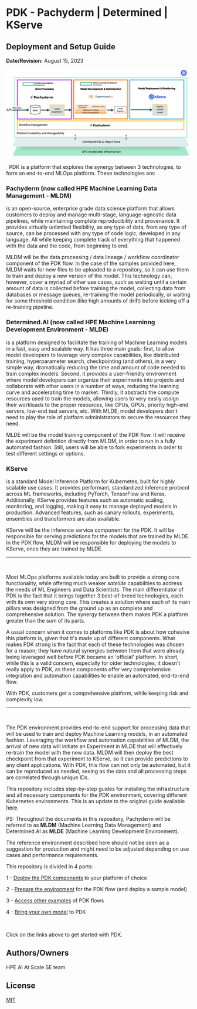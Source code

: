 # PDK - Pachyderm | Determined | KServe
## Deployment and Setup Guide
**Date/Revision:** August 15, 2023


![alt text][big_picture]

[big_picture]: deploy/images/big_picture.png "Solution Big Picture"

&nbsp;
PDK is a platform that explores the synergy between 3 technologies, to form an end-to-end MLOps platform.  These technologies are:

### Pachyderm (now called HPE Machine Learning Data Management - MLDM) 
is an open-source, enterprise grade data science platform that allows customers to deploy and manage multi-stage, language-agnostic data pipelines, while maintaining complete reproducibility and provenance. It provides virtually unlimited flexibility, as any type of data, from any type of source, can be processed with any type of code logic, developed in any language. All while keeping complete track of everything that happened with the data and the code, from beginning to end.

MLDM will be the data processing / data lineage / workflow coordinator component of the PDK flow. In the case of the samples provided here, MLDM waits for new files to be uploaded to a repository, so it can use them to train and deploy a new version of the model. This technology can, however, cover a myriad of other use cases, such as waiting until a certain amount of data is collected before training the model, collecting data from databases or message queues, re-training the model periodically, or waiting for some threshold condition (like high amounts of drift) before kicking off a re-training pipeline.


### Determined.AI (now called HPE Machine Learninng Development Environment - MLDE)
is a platform designed to facilitate the training of Machine Learning models in a fast, easy and scalable way. It has three main goals: first, to allow model developers to leverage very complex capabilities, like distributed training, hyperparameter search, checkpointing (and others), in a very simple way, dramatically reducing the time and amount of code needed to train complex models. Second, it provides a user-friendly environment where model developers can organize their experiments into projects and collaborate with other users in a number of ways, reducing the learning curve and accelerating time to market. Thirdly, it abstracts the compute resources used to train the models, allowing users to very easily assign their workloads to the proper resources, like CPUs, GPUs, priority high-end servers, low-end test servers, etc. With MLDE, model developers don't need to play the role of platform administrators to secure the resources they need. 

MLDE will be the model training component of the PDK flow. It will receive the experiment definition directly from MLDM, in order to run in a fully automated fashion. Still, users will be able to fork experiments in order to test different settings or options.

### KServe
is a standard Model Inference Platform for Kubernetes, built for highly scalable use cases. It provides performant, standardized inference protocol across ML frameworks, including PyTorch, TensorFlow and Keras. Additionally, KServe provides features such as automatic scaling, monitoring, and logging, making it easy to manage deployed models in production. Advanced features, such as canary rollouts, experiments, ensembles and transformers are also available.

KServe will be the inference service component for the PDK. It will be responsible for serving predictions for the models that are trained by MLDE. In the PDK flow, MLDM will be responsible for deploying the models to KServe, once they are trained by MLDE.  

---

&nbsp;

Most MLOps platforms available today are built to provide a strong core functionality, while offering much weaker *satellite* capabilities to address the needs of ML Engineers and Data Scientists. The main differentiator of PDK is the fact that it brings together 3 best-of-breed technologies, each with its own very strong core. This creates a solution where each of its main pillars was designed from the ground up as an complete and comprehensive solution. The synergy between them makes PDK a platform greater than the sum of its parts.

A usual concern when it comes to platforms like PDK is about how cohesive this platform is, given that it's made up of different components. What makes PDK strong is the fact that each of these technologies was chosen for a reason; they have natural synergies between them that were already being leveraged well before PDK became an 'official' platform. In short, while this is a valid concern, especially for older technologies, it doesn't really apply to PDK, as these components offer very comprehensive integration and automation capabilities to enable an automated, end-to-end flow.

With PDK, customers get a comprehensive platform, while keeping risk and complexity low.

---

&nbsp;

The PDK environment provides end-to-end support for processing data that will be used to train and deploy Machine Learning models, in an automated fashion. Leveraging the workflow and automation capabilities of MLDM, the arrival of new data will initiate an Experiment in MLDE that will effectively re-train the model with the new data. MLDM will then deploy the best checkpoint from that experiment to KServe, so it can provide predictions to any client applications. With PDK, this flow can not only be automated, but it can be reproduced as needed, seeing as the data and all processing steps are correlated through unique IDs.


This repository includes step-by-step guides for installing the infrastructure and all necessary components for the PDK environment, covering different Kubernetes environments. This is an update to the original guide available [here](https://github.hpe.com/cyrill-hug/KServe-Addendum-for-PDS).

PS: Throughout the documents in this repository, Pachyderm will be referred to as **MLDM** (Machine Learning Data Management) and Determined.AI as **MLDE** (Machine Learning Development Environment).

The reference environment described here should not be seen as a suggestion for production and might need to be adjusted depending on use cases and performance requirements. 



This repository is divided in 4 parts:

1 - [Deploy the PDK components](deploy/README.md#deploy) to your platform of choice

2 - [Prepare the environment](deploy/README.md#setup) for the PDK flow (and deploy a sample model)

3 - [Access other examples](examples/readme.md) of PDK flows

4 - [Bring your own model](bring-your-own-model/readme.md) to PDK

&nbsp;


Click on the links above to get started with PDK.



## Authors/Owners
HPE AI At Scale SE team



## License
[MIT](https://choosealicense.com/licenses/mit/)

